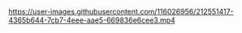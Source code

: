 

https://user-images.githubusercontent.com/116026956/212551417-4365b644-7cb7-4eee-aae5-669836e6cee3.mp4

